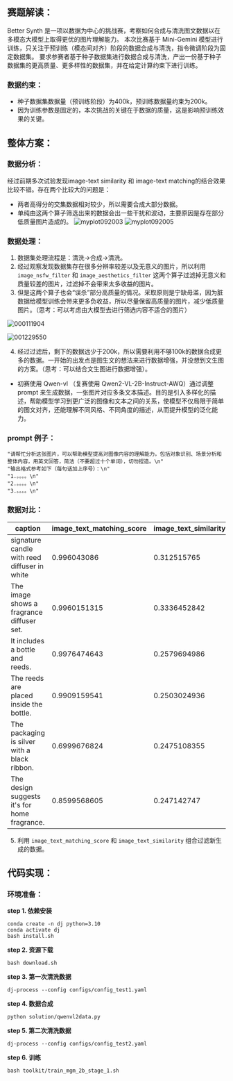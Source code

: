 ## 赛题解读：  
  
Better Synth 是一项以数据为中心的挑战赛，考察如何合成与清洗图文数据以在多模态大模型上取得更优的图片理解能力。 本次比赛基于 Mini-Gemini 模型进行训练，只关注于预训练（模态间对齐）阶段的数据合成与清洗，指令微调阶段为固定数据集。 要求参赛者基于种子数据集进行数据合成与清洗，产出一份基于种子数据集的更高质量、更多样性的数据集，并在给定计算约束下进行训练。  
  
### 数据约束：  
  
- 种子数据集数据量（预训练阶段）为400k，预训练数据量约束为200k。 
- 因为训练参数是固定的，本次挑战的关键在于数据的质量，这是影响预训练效果的关键。  

## 整体方案： 
  
### 数据分析：  
经过前期多次试验发现image-text similarity 和 image-text matching的结合效果比较不错。存在两个比较大的问题是：
- 两者高得分的交集数据相对较少，所以需要合成大部分数据。
- 单纯由这两个算子筛选出来的数据会出一些干扰和波动，主要原因是存在部分低质量图片造成的。
![myplot092003](https://github.com/user-attachments/assets/fda90205-800d-4987-8902-51d92340ab27)
![myplot092005](https://github.com/user-attachments/assets/499aa6a1-1fc7-4841-b971-0938332fabc6)

 
### 数据处理：
1. 数据集处理流程是：清洗→合成→清洗。  
2. 经过观察发现数据集存在很多分辨率较差以及无意义的图片，所以利用 `image_nsfw_filter` 和 `image_aesthetics_filter` 这两个算子过滤掉无意义和质量较差的图片，过滤掉不会带来太多收益的图片。
3. 但是这两个算子也会“误杀”部分高质量的情况。采取原则是宁缺毋滥，因为脏数据给模型训练会带来更多负收益，所以尽量保留高质量的图片，减少低质量图片。（思考：可以考虑由大模型去进行筛选内容不适合的图片）
  
![000111904](https://github.com/user-attachments/assets/4178b8c6-2465-43e3-af5d-a3fdac29470c)

![001229550](https://github.com/user-attachments/assets/d6bd9f16-e5be-42d3-8fa0-84b280f1af77)

4. 经过过滤后，剩下的数据远少于200k，所以需要利用不够100k的数据合成更多的数据。一开始的出发点是图生文的想法来进行数据增强，并没想到文生图的方案。（思考：可以结合文生图进行数据增强）。
  - 初赛使用 Qwen-vl （复赛使用 Qwen2-VL-2B-Instruct-AWQ）通过调整 prompt 来生成数据，一张图片对应多条文本描述。目的是引入多样化的描述，帮助模型学习到更广泛的图像和文本之间的关系，使模型不仅局限于简单的图文对齐，还能理解不同风格、不同角度的描述，从而提升模型的泛化能力。  
  
### prompt 例子：  
  
```  
"请帮忙分析这张图片，可以帮助模型提高对图像内容的理解能力，包括对象识别、场景分析和整体内容，用英文回答，简洁（不要超过十个单词），切勿捏造。\n"  
"输出格式参考如下（每句话加上序号）：\n"  
"1.。。。。\n"  
"2.。。。。\n"  
"3.。。。。\n"  
```  
  
### 数据对比：  
  
| caption | image_text_matching_score | image_text_similarity |  
|------------------------------------------------------------------------------------------------|----------------------------|-----------------------|  
| signature candle with reed diffuser in white                                                    | 0.996043086                | 0.312515765           |  
| The image shows a fragrance diffuser set. | 0.9960151315                | 0.3336452842          |  
| It includes a bottle and reeds. | 0.9976474643                | 0.2579694986            |  
| The reeds are placed inside the bottle. | 0.9909159541                | 0.2503024936           |  
| The packaging is silver with a black ribbon. | 0.6999676824                | 0.2475108355           |
| The design suggests it's for home fragrance. | 0.8599568605                | 0.247142747           |

  
  
5. 利用 `image_text_matching_score` 和 `image_text_similarity` 组合过滤新生成的数据。

## 代码实现： 
### 环境准备：
**step 1. 依赖安装**

```shell
conda create -n dj python=3.10
conda activate dj
bash install.sh
```

**step 2. 资源下载**

```shell
bash download.sh
```

**step 3. 第一次清洗数据**

```shell
dj-process --config configs/config_test1.yaml
```


**step 4. 数据合成**

```shell
python solution/qwenvl2data.py
```

**step 5. 第二次清洗数据**

```shell
dj-process --config configs/config_test2.yaml
```


**step 6. 训练**

```shell
bash toolkit/train_mgm_2b_stage_1.sh
```
